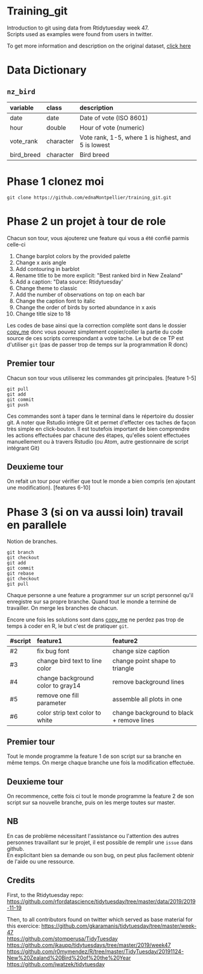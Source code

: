 # Training_git

Introduction to git using data from Rtidytuesday week 47.   
Scripts used as examples were found from users in twitter. 

To get more information and description on the original dataset, [click here](https://github.com/rfordatascience/tidytuesday/tree/master/data/2019/2019-11-19)

# Data Dictionary

## `nz_bird`

|variable  |class     |description |
|:---------|:---------|:-----------|
|date      | date    | Date of vote (ISO 8601) |
|hour      |double    | Hour of vote (numeric)|
|vote_rank |character | Vote rank, 1-5, where 1 is highest, and 5 is lowest |
|bird_breed |character | Bird breed |


# Phase 1 clonez moi

```
git clone https://github.com/ednaMontpellier/training_git.git
```

# Phase 2 un projet à tour de role

Chacun son tour, vous ajouterez une feature qui vous a été confié parmis celle-ci

1) Change barplot colors by the provided palette 
2) Change x axis angle
3) Add contouring in barblot
4) Rename title to be more explicit: "Best ranked bird in New Zealand"
5) Add a caption: "Data source: Rtidytuesday' 
6) Change theme to classic
7) Add the number of observations on top on each bar
8) Change the caption font to italic
9) Change the order of birds by sorted abundance in x axis
10) Change title size to 18

Les codes de base ainsi que la correction complète sont dans le dossier [copy_me](copy_me) donc vous pouvez simplement copier/coller la partie du code source de ces scripts correspondant a votre tache. Le but de ce TP est d'utiliser `git` (pas de passer trop de temps sur la programmation R donc)

## Premier tour

Chacun son tour vous utiliserez les commandes git principales. [feature 1-5]

```
git pull
git add
git commit
git push
```

Ces commandes sont à taper dans le terminal dans le répertoire du dossier git. A noter que Rstudio intègre Git et permet d'effecter ces taches de façon très simple en click-bouton. Il est toutefois important de bien comprendre les actions effectuées par chacune des étapes, qu'elles soient effectuées manuellement ou à travers Rstudio (ou Atom, autre gestionnaire de script intégrant Git)

## Deuxieme tour

On refait un tour pour vérifier que tout le monde a bien compris (en ajoutant une modification). [features 6-10]

# Phase 3 (si on va aussi loin) travail en parallele

Notion de branches. 

```
git branch
git checkout
git add
git commit
git rebase
git checkout
git pull
```

Chaque personne a une feature a programmer sur un script personnel qu'il enregistre sur sa propre branche. Quand tout le monde a terminé de travailler. On merge les branches de chacun.

Encore une fois les solutions sont dans [copy_me](copy_me) ne perdez pas trop de temps à coder en R, le but c'est de pratiquer `git`.


|#script |feature1     |feature2 |
|:---------|:---------|:-----------|
|#2      | fix bug font    | change size caption |
|#3      | change bird text to line color    | change point shape to triangle |
|#4      | change background color to gray14    | remove background lines  |
|#5      | remove one fill parameter    |  assemble all plots in one |
|#6      | color strip text color to white    | change background to black + remove lines |


## Premier tour

Tout le monde programme la feature 1 de son script sur sa branche en même temps. On merge chaque branche une fois la modification effectuée. 

## Deuxieme tour

On recommence, cette fois ci tout le monde programme la feature 2 de son script sur sa nouvelle branche, puis on les merge toutes sur master. 

## NB

En cas de problème nécessitant l'assistance ou l'attention des autres personnes travaillant sur le projet, il est possible de remplir une `issue` dans github.   
En explicitant bien sa demande ou son bug, on peut plus facilement obtenir de l'aide ou une ressource. 

## Credits

First, to the Rtidytuesday repo:   
https://github.com/rfordatascience/tidytuesday/tree/master/data/2019/2019-11-19  

Then, to all contributors found on twitter which served as base material for this exercice:
https://github.com/gkaramanis/tidytuesday/tree/master/week-47  
https://github.com/stomperusa/TidyTuesday
https://github.com/jkaupp/tidytuesdays/tree/master/2019/week47
https://github.com/r0mymendez/R/tree/master/TidyTuesday/20191124-New%20Zealand%20Bird%20of%20the%20Year
https://github.com/jwatzek/tidytuesday

